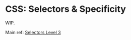 # CSS: Selectors & Specificity

<!-- MarkdownTOC -->

<!-- /MarkdownTOC -->

WIP.

Main ref: [Selectors Level 3](https://drafts.csswg.org/selectors-3/)
